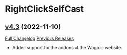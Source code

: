 # RightClickSelfCast

## [v4.3](https://github.com/Xruptor/RightClickSelfCast/tree/v4.3) (2022-11-10)
[Full Changelog](https://github.com/Xruptor/RightClickSelfCast/compare/v4.2...v4.3) [Previous Releases](https://github.com/Xruptor/RightClickSelfCast/releases)

- Added support for the addons at the Wago.io website.  
